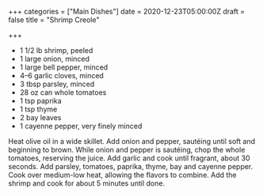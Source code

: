 +++
categories = ["Main Dishes"]
date = 2020-12-23T05:00:00Z
draft = false
title = "Shrimp Creole"

+++
* 1 1/2 lb shrimp, peeled 
* 1 large onion, minced 
* 1 large bell pepper, minced 
* 4–6 garlic cloves, minced 
* 3 tbsp parsley, minced 
* 28 oz can whole tomatoes 
* 1 tsp paprika 
* 1 tsp thyme 
* 2 bay leaves 
* 1 cayenne pepper, very finely minced

Heat olive oil in a wide skillet. Add onion and pepper, sautéing until soft and beginning to brown. While onion and pepper is sautéing, chop the whole tomatoes, reserving the juice. Add garlic and cook until fragrant, about 30 seconds. Add parsley, tomatoes, paprika, thyme, bay and cayenne pepper. Cook over medium-low heat, allowing the flavors to combine. Add the shrimp and cook for about 5 minutes until done.